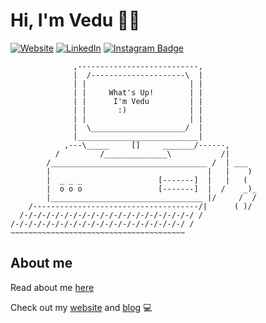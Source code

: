 # Hi, I'm Vedu 👋🏼
[![Website](https://img.shields.io/badge/Website-people.csail.mit.edu/vmallela-informational?style=flat-square&logo=jekyll&logoColor=white)](https://people.csail.mit.edu/vmallela)
[![LinkedIn](https://img.shields.io/badge/LinkedIn-vmallela-informational?style=flat-square&logo=linkedin&logoColor=white)](https://www.linkedin.com/in/vedu-mallela-a9aaa5162/)
[![Instagram Badge](https://img.shields.io/badge/-vedu_mallela-blue?style=flat-square&logo=instagram&logoColor=white&link=https://instagram.com/kanna6501/)](https://instagram.com/vedu_mallela)
```
              ,---------------------------,
              |  /---------------------\  |
              | |                       | |
              | |     What's Up!        | |
              | |      I'm Vedu         | |
              | |       :)              | |
              | |                       | |
              |  \_____________________/  |
              |___________________________|
            ,---\_____     []     _______/------,
          /         /______________\           /|
        /___________________________________ /  | ___
        |                                   |   |    )
        |  _ _ _                 [-------]  |   |   (
        |  o o o                 [-------]  |  /    _)_
        |__________________________________ |/     /  /
    /-------------------------------------/|      ( )/
  /-/-/-/-/-/-/-/-/-/-/-/-/-/-/-/-/-/-/-/ /
/-/-/-/-/-/-/-/-/-/-/-/-/-/-/-/-/-/-/-/ /
~~~~~~~~~~~~~~~~~~~~~~~~~~~~~~~~~~~~~~~
```
## About me
Read about me [here](https://people.csail.mit.edu/vmallela/#about)

Check out my [website](https://people.csail.mit.edu/vmallela/) and [blog](https://vmallela.com/blog) 💻
